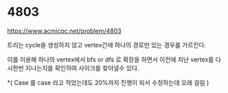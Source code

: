 # 4803

https://www.acmicpc.net/problem/4803


트리는 cycle을 생성하지 않고 vertex간에 하나의 경로만 있는 경우를 가르킨다. 

이를 이용해 하나의 vertex에서 bfs or dfs 로 확장을 하면서 이전에 지난 vertex를 다시한번 지나는지를 확인하여 사이크를 찾아낼수 있다. 


*( Case 를 case 라고 적었는데도 20%까지 진행이 되서 수정하는데 오래 걸림 )

